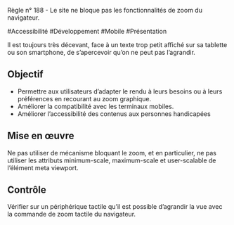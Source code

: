 
Règle n° 188  - Le site ne bloque pas les fonctionnalités de zoom du navigateur.

#Accessibilité #Développement #Mobile #Présentation

Il est toujours très décevant, face à un texte trop petit affiché sur sa tablette ou son smartphone, de s’apercevoir qu’on ne peut pas l’agrandir.

Objectif
--------

*   Permettre aux utilisateurs d’adapter le rendu à leurs besoins ou à leurs préférences en recourant au zoom graphique.
*   Améliorer la compatibilité avec les terminaux mobiles.
*   Améliorer l’accessibilité des contenus aux personnes handicapées

Mise en œuvre
-------------

Ne pas utiliser de mécanisme bloquant le zoom, et en particulier, ne pas utiliser les attributs minimum-scale, maximum-scale et user-scalable de l’élément meta viewport.

Contrôle
--------

Vérifier sur un périphérique tactile qu’il est possible d’agrandir la vue avec la commande de zoom tactile du navigateur.
